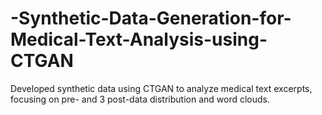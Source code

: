 # -Synthetic-Data-Generation-for-Medical-Text-Analysis-using-CTGAN
Developed synthetic data using CTGAN to analyze medical text excerpts, focusing on pre- and  3 post-data distribution and word clouds.
